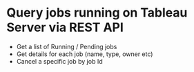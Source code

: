 # Query jobs running on Tableau Server via REST API

* Get a list of Running / Pending jobs
* Get details for each job (name, type, owner etc)
* Cancel a specific job by job Id
